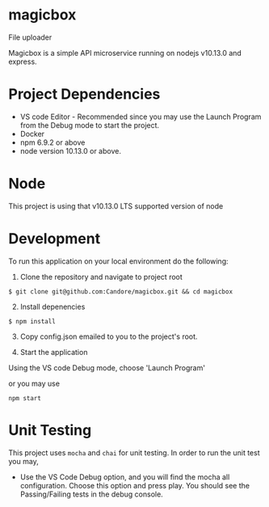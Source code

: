 # magicbox
File uploader

Magicbox is a simple API microservice running on nodejs v10.13.0 and express.

# Project Dependencies
* VS code Editor - Recommended since you may use the Launch Program from the Debug mode to start the project.
* Docker
* npm 6.9.2 or above
* node version 10.13.0 or above.

# Node
This project is using that v10.13.0 LTS supported version of node

# Development

To run this application on your local environment do the following: 

1. Clone the repository and navigate to project root

```
$ git clone git@github.com:Candore/magicbox.git && cd magicbox
```

2. Install depenencies

```
$ npm install
```

3. Copy config.json emailed to you to the project's root. 

4. Start the application

Using the VS code Debug mode, choose 'Launch Program'

or you may use 
```
npm start
```
# Unit Testing

 This project uses `mocha` and `chai` for unit testing.
 In order to run the unit test you may,
 * Use the VS Code Debug option, and you will find the mocha all configuration. Choose this option and press play.
   You should see the Passing/Failing tests in the debug console.
